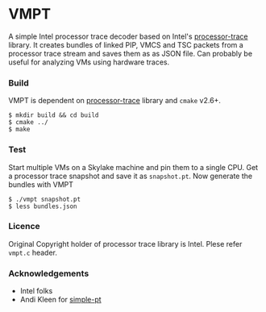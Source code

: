 # VMPT
A simple Intel processor trace decoder based on Intel's [processor-trace](https://github.com/01org/processor-trace) library. It creates bundles of linked PIP, VMCS and TSC packets from a processor trace stream and saves them as as JSON file. Can probably be useful for analyzing VMs using hardware traces.

### Build
VMPT is dependent on [processor-trace](https://github.com/01org/processor-trace) library and `cmake` v2.6+.
```
$ mkdir build && cd build
$ cmake ../
$ make
```

### Test
Start multiple VMs on a Skylake machine and pin them to a single CPU. Get a processor trace snapshot and save it as `snapshot.pt`. Now generate the bundles with VMPT
```
$ ./vmpt snapshot.pt
$ less bundles.json
```

### Licence
Original Copyright holder of processor trace library is Intel. Plese refer `vmpt.c` header.

### Acknowledgements
* Intel folks
* Andi Kleen for [simple-pt](https://github.com/andikleen/simple-pt)
